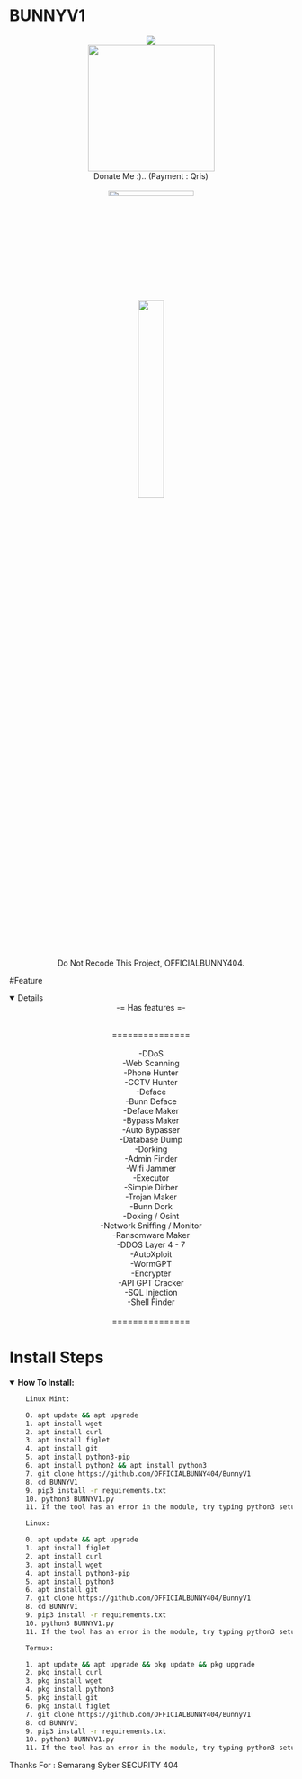 # BUNNYV1

<p align="center">
<img src="https://img.shields.io/badge/build-Mr.BUNNY-badge?style=flat-square&logo=bitcoin&logoColor=yellow&label=Author&labelColor=grey&color=yellow"><br>
<img width="225" height="225" src="https://files.catbox.moe/1ckbxn.jpeg"><br>Donate Me :).. (Payment : Qris)<br><br>
<img src="https://files.catbox.moe/25dtwd.jpg" style="height: 5%; width: 55%;"><br>
<img src="[https://files.catbox.moe/25dtwd.jpg]" style="height: 30%; width: 30%;"><br>
</center>
<span>Do Not Recode This Project, OFFICIALBUNNY404.</span><br>
</p>

#Feature
<details open>
    <center>
-= Has features =-<br><br>

===============<br><br>
-DDoS<br>
-Web Scanning<br>
-Phone Hunter<br>
-CCTV Hunter<br>
-Deface<br>
-Bunn Deface<br>
-Deface Maker<br>
-Bypass Maker<br>
-Auto Bypasser<br>
-Database Dump<br>
-Dorking<br>
-Admin Finder<br>
-Wifi Jammer<br>
-Executor<br>
-Simple Dirber<br>
-Trojan Maker<br>
-Bunn Dork<br>
-Doxing / Osint <br>
-Network Sniffing / Monitor<br>
-Ransomware Maker<br>
-DDOS Layer 4 - 7<br>
-AutoXploit<br>
-WormGPT<br>
-Encrypter<br>
-API GPT Cracker<br>
-SQL Injection<br>
-Shell Finder<br><br>
===============<br>
</center>
</details>

# Install Steps
<details open>
    <summary><strong>How To Install:</strong></summary>

```bash
    Linux Mint:

    0. apt update && apt upgrade
    1. apt install wget
    2. apt install curl
    3. apt install figlet
    4. apt install git
    5. apt install python3-pip
    6. apt install python2 && apt install python3
    7. git clone https://github.com/OFFICIALBUNNY404/BunnyV1
    8. cd BUNNYV1
    9. pip3 install -r requirements.txt
    10. python3 BUNNYV1.py
    11. If the tool has an error in the module, try typing python3 setup.py

    Linux:

    0. apt update && apt upgrade
    1. apt install figlet
    2. apt install curl
    3. apt install wget
    4. apt install python3-pip
    5. apt install python3
    6. apt install git
    7. git clone https://github.com/OFFICIALBUNNY404/BunnyV1
    8. cd BUNNYV1
    9. pip3 install -r requirements.txt
    10. python3 BUNNYV1.py
    11. If the tool has an error in the module, try typing python3 setup.py

    Termux:

    1. apt update && apt upgrade && pkg update && pkg upgrade
    2. pkg install curl
    3. pkg install wget
    4. pkg install python3
    5. pkg install git
    6. pkg install figlet
    7. git clone https://github.com/OFFICIALBUNNY404/BunnyV1
    8. cd BUNNYV1
    9. pip3 install -r requirements.txt
    10. python3 BUNNYV1.py
    11. If the tool has an error in the module, try typing python3 setup.py
```
<span>Thanks For : Semarang Syber SECURITY 404</span>
